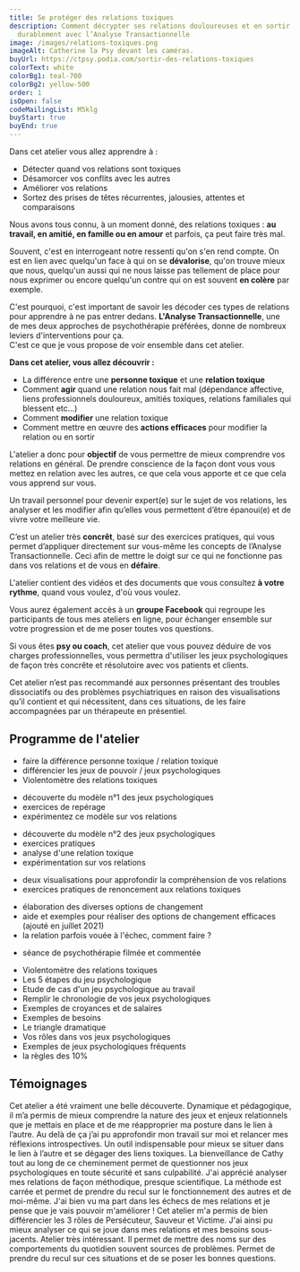 ```yaml
---
title: Se protéger des relations toxiques
description: Comment décrypter ses relations douloureuses et en sortir
  durablement avec l’Analyse Transactionnelle
image: /images/relations-toxiques.png
imageAlt: Catherine la Psy devant les caméras.
buyUrl: https://ctpsy.podia.com/sortir-des-relations-toxiques
colorText: white
colorBg1: teal-700
colorBg2: yellow-500
order: 1
isOpen: false
codeMailingList: M5klg
buyStart: true
buyEnd: true
---
```


<display-text display='frame'>
Dans cet atelier vous allez apprendre à :

- Détecter quand vos relations sont toxiques
- Désamorcer vos conflits avec les autres
- Améliorer vos relations
- Sortez des prises de têtes récurrentes, jalousies, attentes et comparaisons

</display-text>

Nous avons tous connu, à un moment donné, des relations toxiques : **au travail, en amitié, en famille ou en amour** et parfois, ça peut faire très mal.

Souvent, c'est en interrogeant notre ressenti qu'on s'en rend compte. On est en lien avec quelqu'un face à qui on se **dévalorise**, qu'on trouve mieux que nous, quelqu'un aussi qui ne nous laisse pas tellement de place pour nous exprimer ou encore quelqu'un contre qui on est souvent **en colère** par exemple.

C'est pourquoi, c'est important de savoir les décoder ces types de relations pour apprendre à ne pas entrer dedans. **L'Analyse Transactionnelle**, une de mes deux approches de psychothérapie préférées, donne de nombreux leviers d'interventions pour ça.  
C'est ce que je vous propose de voir ensemble dans cet atelier.

**Dans cet atelier, vous allez découvrir :**

- La différence entre une **personne toxique** et une **relation toxique**
- Comment **agir** quand une relation nous fait mal (dépendance affective, liens professionnels douloureux, amitiés toxiques, relations familiales qui blessent etc...)
- Comment **modifier** une relation toxique
- Comment mettre en œuvre des **actions efficaces** pour modifier la relation ou en sortir

L'atelier a donc pour **objectif** de vous permettre de mieux comprendre vos relations en général. De prendre conscience de la façon dont vous vous mettez en relation avec les autres, ce que cela vous apporte et ce que cela vous apprend sur vous.

<display-text>Un travail personnel pour devenir expert(e) sur le sujet de vos relations, les analyser et les modifier afin qu’elles vous permettent d’être épanoui(e) et de vivre votre meilleure vie.</display-text>

C’est un atelier très **concrêt**, basé sur des exercices pratiques, qui vous permet d’appliquer directement sur vous-même les concepts de l’Analyse Transactionnelle. Ceci afin de mettre le doigt sur ce qui ne fonctionne pas dans vos relations et de vous en **défaire**.

L'atelier contient des vidéos et des documents que vous consultez **à votre rythme**, quand vous voulez, d'où vous voulez.

Vous aurez également accès à un **groupe Facebook** qui regroupe les participants de tous mes ateliers en ligne, pour échanger ensemble sur votre progression et de me poser toutes vos questions.

Si vous êtes **psy ou coach**, cet atelier que vous pouvez déduire de vos charges professionnelles, vous permettra d'utiliser les jeux psychologiques de façon très concrête et résolutoire avec vos patients et clients.

Cet atelier n’est pas recommandé aux personnes présentant des troubles dissociatifs ou des problèmes psychiatriques en raison des visualisations qu’il contient et qui nécessitent, dans ces situations, de les faire accompagnées par un thérapeute en présentiel.

<buy-btn url="https://ctpsy.podia.com/sortir-des-relations-toxiques"></buy-btn>

## Programme de l'atelier

<expandable title="Module 1 : partie théorique ">

- faire la différence personne toxique / relation toxique
- différencier les jeux de pouvoir / jeux psychologiques
- Violentomètre des relations toxiques

</expandable>

<expandable title="Module 2 : chronologie des jeux toxiques">

- découverte du modèle n°1 des jeux psychologiques
- exercices de repérage
- expérimentez ce modèle sur vos relations

</expandable>

<expandable title="Module 3 : le modèle de Karpman">

- découverte du modèle n°2 des jeux psychologiques
- exercices pratiques
- analyse d'une relation toxique
- expérimentation sur vos relations

</expandable>

<expandable title="Module 4 : visualisations">

- deux visualisations pour approfondir la compréhension de vos relations
- exercices pratiques de renoncement aux relations toxiques

</expandable>

<expandable title="Module 5 : la boite à outils">

- élaboration des diverses options de changement
- aide et exemples pour réaliser des options de changement efficaces (ajouté en juillet 2021)
- la relation parfois vouée à l'échec, comment faire ?

</expandable>

<expandable title="Module 6 : étude de cas">

- séance de psychothérapie filmée et commentée

</expandable>

<expandable title="Documents supports">

- Violentomètre des relations toxiques
- Les 5 étapes du jeu psychologique
- Etude de cas d'un jeu psychologique au travail
- Remplir le chronologie de vos jeux psychologiques
- Exemples de croyances et de salaires
- Exemples de besoins
- Le triangle dramatique
- Vos rôles dans vos jeux psychologiques
- Exemples de jeux psychologiques fréquents
- la règles des 10%

</expandable>

<pictos-atelier></pictos-atelier>

<presentation></presentation>

<buy-btn url="https://ctpsy.podia.com/sortir-des-relations-toxiques"></buy-btn>

## Témoignages

<testimonials>
<testimonial author="Marie" image="woman1">
Cet atelier a été vraiment une belle découverte. Dynamique et pédagogique, il m’a permis de mieux comprendre la nature des jeux et enjeux relationnels que je mettais en place et de me réapproprier ma posture dans le lien à l’autre. Au delà de ça j’ai pu approfondir mon travail sur moi et relancer mes réflexions introspectives. Un outil indispensable pour mieux se situer dans le lien à l’autre et se dégager des liens toxiques. La bienveillance de Cathy tout au long de ce cheminement permet de questionner nos jeux psychologiques en toute sécurité et sans culpabilité.
</testimonial>

<testimonial author="Léo" image="man1">
J'ai apprécié analyser mes relations de façon méthodique, presque scientifique. La méthode est carrée et permet de prendre du recul sur le fonctionnement des autres et de moi-même. J'ai bien vu ma part dans les échecs de mes relations et je pense que je vais pouvoir m'améliorer !
</testimonial>

<testimonial author="Livia" image="woman2">
Cet atelier m'a permis de bien différencier les 3 rôles de Persécuteur, Sauveur et Victime.
J'ai ainsi pu mieux analyser ce qui se joue dans mes relations et mes besoins sous-jacents.
</testimonial>

<testimonial author="Jean Michel" image="man2">
Atelier très intéressant. Il permet de mettre des noms sur des comportements du quotidien souvent sources de problèmes. Permet de prendre du recul sur ces situations et de se poser les bonnes questions. 
</testimonial>

</testimonials>
